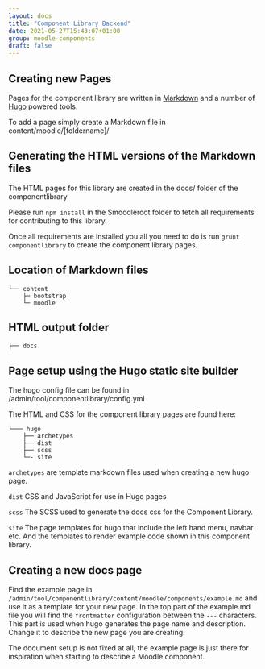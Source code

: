 ```yaml
---
layout: docs
title: "Component Library Backend"
date: 2021-05-27T15:43:07+01:00
group: moodle-components
draft: false
---
```


## Creating new Pages

Pages for the component library are written in [Markdown](https://github.com/adam-p/markdown-here/wiki/Markdown-Cheatsheet) and a number of [Hugo](https://gohugo.io) powered tools.

To add a page simply create a Markdown file in content/moodle/[foldername]/

## Generating the HTML versions of the Markdown files

The HTML pages for this library are created in the docs/ folder of the componentlibrary

Please run `npm install` in the $moodleroot folder to fetch all requirements for contributing to this library.

Once all requirements are installed you all you need to do is run `grunt componentlibrary` to create the component library pages.

## Location of Markdown files

```
└── content
    ├─ bootstrap
    └─ moodle
```

## HTML output folder

```
├── docs
```

## Page setup using the Hugo static site builder

The hugo config file can be found in /admin/tool/componentlibrary/config.yml

The HTML and CSS for the component library pages are found here:

```
└─── hugo
    ├── archetypes
    ├── dist
    ├── scss
    └─- site
```

`archetypes` are template markdown files used when creating a new hugo page.

`dist` CSS and JavaScript for use in Hugo pages

`scss` The SCSS used to generate the docs css for the Component Library.

`site` The page templates for hugo that include the left hand menu, navbar etc. And the templates to render example code shown in this component library.


## Creating a new docs page

Find the example page in `/admin/tool/componentlibrary/content/moodle/components/example.md` and use it as a template for your new
page. In the top part of the example.md file you will find the `frontmatter` configuration between the `---` characters. This part is used when hugo generates the page name and description. Change it to describe the new page you are creating.

The document setup is not fixed at all, the example page is just there for inspiration when starting to describe a Moodle component.

